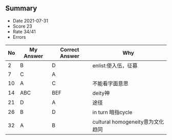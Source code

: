 ## Summary
- Date 2021-07-31
- Score 23
- Rate 34/41
- Errors


| No | My Answer | Correct Answer | Why |
|----|-----------|----------------|-----|
|2 |B |D |enlist:使入伍，征募 | 
|7 | C |A | 
| 10| A|C |不能看字面意思 | 
| 14| ABC|BEF |deity神 | 
|21 | D| A| 途径|  
|26 | B|D | in turn 暗指cycle|  
| 32|A |B |cultural homogeneity意为文化趋同 | 